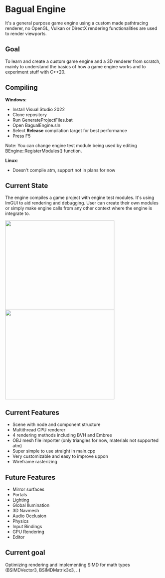 # Bagual Engine

It's a general purpose game engine using a custom made pathtracing renderer, no OpenGL, Vulkan or DirectX rendering functionalities are used to render viewports.

## Goal

To learn and create a custom game engine and a 3D renderer from scratch, mainly to understand the basics of how a game engine works and to experiment stuff with C++20.

## Compiling

**Windows**:
* Install Visual Studio 2022
* Clone repository
* Run GenerateProjectFiles.bat
* Open BagualEngine.sln
* Select **Release** compilation target for best performance
* Press F5

Note: You can change engine test module being used by editing BEngine::RegisterModules() function.

**Linux**:
* Doesn't compile atm, support not in plans for now

## Current State

The engine compiles a game project with engine test modules. It's using ImGUI to aid rendering and debugging. User can create their own modules or simply make engine calls from any other context where the engine is integrate to.

<img src="https://user-images.githubusercontent.com/5270978/220289030-98004569-da4b-4255-9088-3b7c961c4f6e.png" width="350" height="287"><img src="https://user-images.githubusercontent.com/5270978/220289078-3911d9dd-521a-4272-b89a-562feaa8c5a8.png" width="350" height="287">

## Current Features

* Scene with node and component structure
* Multithread CPU renderer
* 4 rendering methods including BVH and Embree
* OBJ mesh file importer (only triangles for now, materials not supported atm)
* Super simple to use straight in main.cpp
* Very customizable and easy to improve uppon
* Wireframe rasterizing

## Future Features

* Mirror surfaces
* Portals
* Lighting
* Global Ilumination
* 3D Navmesh
* Audio Occlusion
* Physics
* Input Bindings
* GPU Rendering
* Editor

## Current goal

Optimizing rendering and implementing SIMD for math types (BSIMDVector3, BSIMDMatrix3x3, ..)

